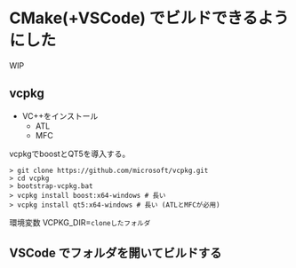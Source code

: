 # CMake(+VSCode) でビルドできるようにした

WIP

## vcpkg

* VC++をインストール
    * ATL
    * MFC

vcpkgでboostとQT5を導入する。

```
> git clone https://github.com/microsoft/vcpkg.git
> cd vcpkg
> bootstrap-vcpkg.bat
> vcpkg install boost:x64-windows # 長い
> vcpkg install qt5:x64-windows # 長い (ATLとMFCが必用)
```

環境変数 VCPKG_DIR=`cloneしたフォルダ`

## VSCode でフォルダを開いてビルドする
